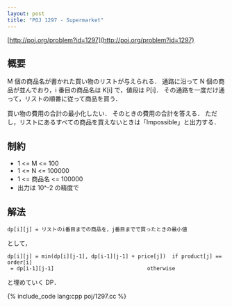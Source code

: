 ```yaml
---
layout: post
title: "POJ 1297 - Supermarket"
---
```

[http://poj.org/problem?id=1297](http://poj.org/problem?id=1297)

## 概要
M 個の商品名が書かれた買い物のリストが与えられる．
通路に沿って N 個の商品が並んでおり，i 番目の商品名は K[i] で，値段は P[i]．
その通路を一度だけ通って，リストの順番に従って商品を買う．

買い物の費用の合計の最小化したい．
そのときの費用の合計を答える．
ただし，リストにあるすべての商品を買えないときは「Impossible」と出力する．

## 制約
- 1 <= M <= 100
- 1 <= N <= 100000
- 1 <= 商品名 <= 100000
- 出力は 10^-2 の精度で

## 解法
    dp[i][j] = リストのi番目までの商品を，j番目までで買ったときの最小値

として，

    dp[i][j] = min(dp[i][j-1], dp[i-1][j-1] + price[j])  if product[j] == order[i]
     = dp[i-1][j-1]                              otherwise

と埋めていく DP．

{% include_code lang:cpp poj/1297.cc %}
